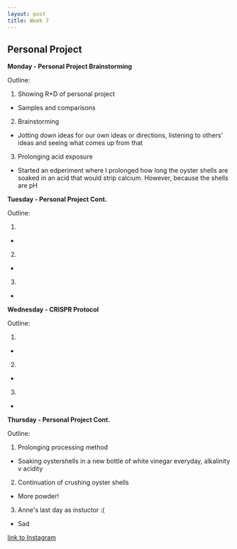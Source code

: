```yaml
---
layout: post
title: Week 7
---
```


## Personal Project


**Monday - Personal Project Brainstorming**

Outline:

1. Showing R+D of personal project
- Samples and comparisons
2. Brainstorming
- Jotting down ideas for our own ideas or directions, listening to others' ideas and seeing what comes up from that 
3. Prolonging acid exposure
- Started an edperiment where I prolonged how long the oyster shells are soaked in an acid that would strip calcium. However, because the shells are pH  


**Tuesday - Personal Project Cont.**

Outline:

1.
-
2.
-
3.
-


**Wednesday - CRISPR Protocol**

Outline:

1.
-
2.
-
3.
-

**Thursday - Personal Project Cont.**

Outline:

1. Prolonging processing method
- Soaking oystershells in a new bottle of white vinegar everyday, alkalinity v acidity 
2. Continuation of crushing oyster shells
- More powder!
3. Anne's last day as instuctor :( 
- Sad


[link to Instagram ](https://www.instagram.com/carolina.minana/)